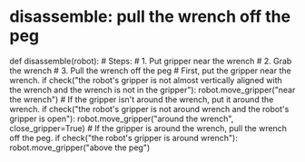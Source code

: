 # disassemble: pull the wrench off the peg
def disassemble(robot):
    # Steps:
    #  1. Put gripper near the wrench
    #  2. Grab the wrench
    #  3. Pull the wrench off the peg
    # First, put the gripper near the wrench.
    if check("the robot's gripper is not almost vertically aligned with the wrench and the wrench is not in the gripper"):
        robot.move_gripper("near the wrench")
    # If the gripper isn't around the wrench, put it around the wrench.
    if check("the robot's gripper is not around wrench and the robot's gripper is open"):
        robot.move_gripper("around the wrench", close_gripper=True)
    # If the gripper is around the wrench, pull the wrench off the peg.
    if check("the robot's gripper is around wrench"):
            robot.move_gripper("above the peg")